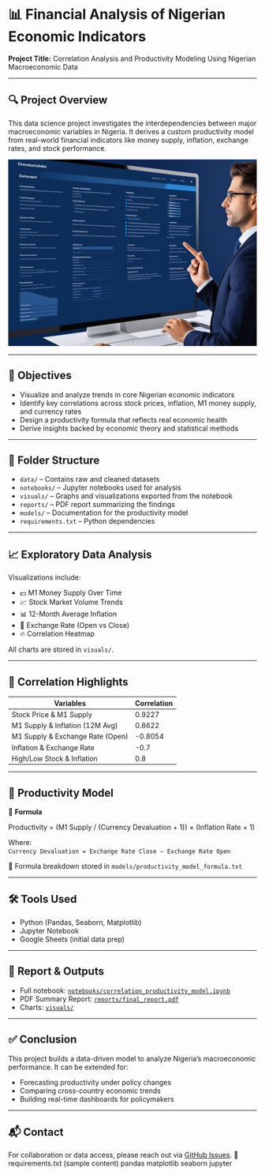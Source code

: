 
# 📊 Financial Analysis of Nigerian Economic Indicators

**Project Title:** Correlation Analysis and Productivity Modeling Using Nigerian Macroeconomic Data

---

## 🔍 Project Overview

This data science project investigates the interdependencies between major macroeconomic variables in Nigeria. It derives a custom productivity model from real-world financial indicators like money supply, inflation, exchange rates, and stock performance.

![Project Overview](visuals/Fin_report.jpg)




---

## 🧠 Objectives

- Visualize and analyze trends in core Nigerian economic indicators
- Identify key correlations across stock prices, inflation, M1 money supply, and currency rates
- Design a productivity formula that reflects real economic health
- Derive insights backed by economic theory and statistical methods

---

## 📁 Folder Structure

- `data/` – Contains raw and cleaned datasets  
- `notebooks/` – Jupyter notebooks used for analysis  
- `visuals/` – Graphs and visualizations exported from the notebook  
- `reports/` – PDF report summarizing the findings  
- `models/` – Documentation for the productivity model  
- `requirements.txt` – Python dependencies  

---

## 📈 Exploratory Data Analysis

Visualizations include:

- 💵 M1 Money Supply Over Time  
- 📈 Stock Market Volume Trends  
- 📊 12-Month Average Inflation  
- 💱 Exchange Rate (Open vs Close)  
- 🔥 Correlation Heatmap  

All charts are stored in `visuals/`.

---

## 🔗 Correlation Highlights

| Variables                          | Correlation |
|-----------------------------------|-------------|
| Stock Price & M1 Supply           | 0.9227      |
| M1 Supply & Inflation (12M Avg)   | 0.8622      |
| M1 Supply & Exchange Rate (Open)  | -0.8054     |
| Inflation & Exchange Rate         | -0.7        |
| High/Low Stock & Inflation        | 0.8         |

---

## 🧮 Productivity Model

📘 **Formula**  

Productivity = (M1 Supply / (Currency Devaluation + 1)) × (Inflation Rate + 1)

Where:  
`Currency Devaluation = Exchange Rate Close – Exchange Rate Open`

📄 Formula breakdown stored in `models/productivity_model_formula.txt`

---

## 🛠 Tools Used

- Python (Pandas, Seaborn, Matplotlib)  
- Jupyter Notebook  
- Google Sheets (initial data prep)  

---

## 📄 Report & Outputs

- Full notebook: [`notebooks/correlation_productivity_model.ipynb`](notebooks/correlation_productivity_model.ipynb)  
- PDF Summary Report: [`reports/final_report.pdf`](reports/final_report.pdf)  
- Charts: [`visuals/`](visuals/)  

---

## ✅ Conclusion

This project builds a data-driven model to analyze Nigeria’s macroeconomic performance. It can be extended for:

- Forecasting productivity under policy changes  
- Comparing cross-country economic trends  
- Building real-time dashboards for policymakers

---

## 📬 Contact

For collaboration or data access, please reach out via [GitHub Issues](https://github.com/gloriae24/Financial-Analysis-Nigerian-Economy/issues).
📄 requirements.txt (sample content)
pandas
matplotlib
seaborn
jupyter


